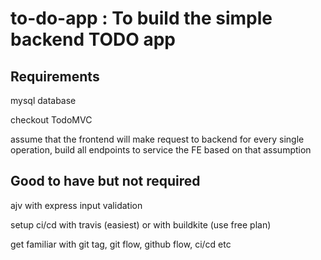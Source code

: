 # to-do-app : To build the simple backend TODO app
## Requirements

mysql database

checkout TodoMVC 

assume that the frontend will make request to backend for every single operation, build all endpoints to service the FE based on that assumption

## Good to have but not required

ajv with express input validation

setup ci/cd with travis (easiest) or with buildkite (use free plan)

get familiar with git tag, git flow, github flow, ci/cd etc
